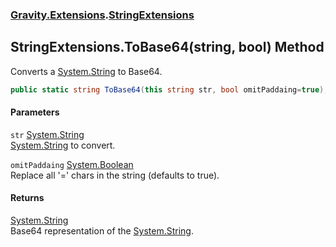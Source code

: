 ### [Gravity.Extensions](./Gravity-Extensions.md 'Gravity.Extensions').[StringExtensions](./Gravity-Extensions-StringExtensions.md 'Gravity.Extensions.StringExtensions')
## StringExtensions.ToBase64(string, bool) Method
Converts a [System.String](https://docs.microsoft.com/en-us/dotnet/api/System.String 'System.String') to Base64.  
```csharp
public static string ToBase64(this string str, bool omitPaddaing=true);
```
#### Parameters
<a name='Gravity-Extensions-StringExtensions-ToBase64(string_bool)-str'></a>
`str` [System.String](https://docs.microsoft.com/en-us/dotnet/api/System.String 'System.String')  
[System.String](https://docs.microsoft.com/en-us/dotnet/api/System.String 'System.String') to convert.  
  
<a name='Gravity-Extensions-StringExtensions-ToBase64(string_bool)-omitPaddaing'></a>
`omitPaddaing` [System.Boolean](https://docs.microsoft.com/en-us/dotnet/api/System.Boolean 'System.Boolean')  
Replace all '=' chars in the string (defaults to true).  
  
#### Returns
[System.String](https://docs.microsoft.com/en-us/dotnet/api/System.String 'System.String')  
Base64 representation of the [System.String](https://docs.microsoft.com/en-us/dotnet/api/System.String 'System.String').  
